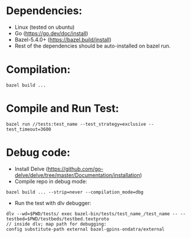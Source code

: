 # Dependencies:
- Linux (tested on ubuntu)
- Go (https://go.dev/doc/install)
- Bazel-5.4.0+ (https://bazel.build/install)
- Rest of the dependencies should be auto-installed on bazel run.

# Compilation:
```
bazel build ...
```

# Compile and Run Test:
```
bazel run //tests:test_name --test_strategy=exclusive --test_timeout=3600
```


# Debug code:
- Install Delve (https://github.com/go-delve/delve/tree/master/Documentation/installation)
- Compile repo in debug mode:
```
bazel build ... --strip=never --compilation_mode=dbg
```
- Run the test with dlv debugger:
```
dlv --wd=$PWD/tests/ exec bazel-bin/tests/test_name_/test_name -- --testbed=$PWD/testbeds/testbed.textproto
// inside dlv; map path for debugging:
config substitute-path external bazel-gpins-ondatra/external
```
